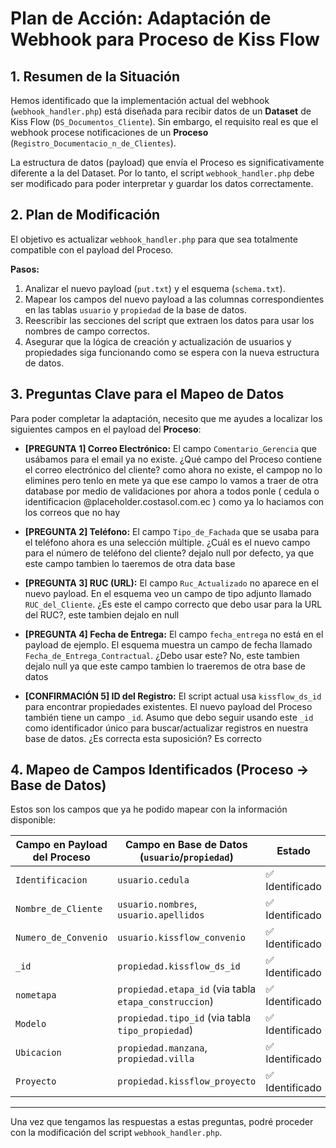# Plan de Acción: Adaptación de Webhook para Proceso de Kiss Flow

## 1. Resumen de la Situación

Hemos identificado que la implementación actual del webhook (`webhook_handler.php`) está diseñada para recibir datos de un **Dataset** de Kiss Flow (`DS_Documentos_Cliente`). Sin embargo, el requisito real es que el webhook procese notificaciones de un **Proceso** (`Registro_Documentacio_n_de_Clientes`).

La estructura de datos (payload) que envía el Proceso es significativamente diferente a la del Dataset. Por lo tanto, el script `webhook_handler.php` debe ser modificado para poder interpretar y guardar los datos correctamente.

## 2. Plan de Modificación

El objetivo es actualizar `webhook_handler.php` para que sea totalmente compatible con el payload del Proceso.

**Pasos:**
1.  Analizar el nuevo payload (`put.txt`) y el esquema (`schema.txt`).
2.  Mapear los campos del nuevo payload a las columnas correspondientes en las tablas `usuario` y `propiedad` de la base de datos.
3.  Reescribir las secciones del script que extraen los datos para usar los nombres de campo correctos.
4.  Asegurar que la lógica de creación y actualización de usuarios y propiedades siga funcionando como se espera con la nueva estructura de datos.

## 3. Preguntas Clave para el Mapeo de Datos

Para poder completar la adaptación, necesito que me ayudes a localizar los siguientes campos en el payload del **Proceso**:

*   **[PREGUNTA 1] Correo Electrónico:** El campo `Comentario_Gerencia` que usábamos para el email ya no existe. ¿Qué campo del Proceso contiene el correo electrónico del cliente? como ahora no existe, el campop no lo elimines pero tenlo en mete ya que ese campo lo vamos a traer de otra database por medio de validaciones por ahora a todos ponle ( cedula o identificacion @placeholder.costasol.com.ec ) como ya lo haciamos con los correos que no hay 

*   **[PREGUNTA 2] Teléfono:** El campo `Tipo_de_Fachada` que se usaba para el teléfono ahora es una selección múltiple. ¿Cuál es el nuevo campo para el número de teléfono del cliente? dejalo null por defecto, ya que este campo tambien lo taeremos de otra data base

*   **[PREGUNTA 3] RUC (URL):** El campo `Ruc_Actualizado` no aparece en el nuevo payload. En el esquema veo un campo de tipo adjunto llamado `RUC_del_Cliente`. ¿Es este el campo correcto que debo usar para la URL del RUC?, este tambien dejalo en null

*   **[PREGUNTA 4] Fecha de Entrega:** El campo `fecha_entrega` no está en el payload de ejemplo. El esquema muestra un campo de fecha llamado `Fecha_de_Entrega_Contractual`. ¿Debo usar este? No, este tambien dejalo null ya que este campo tambien lo traeremos de otra base de datos 

*   **[CONFIRMACIÓN 5] ID del Registro:** El script actual usa `kissflow_ds_id` para encontrar propiedades existentes. El nuevo payload del Proceso también tiene un campo `_id`. Asumo que debo seguir usando este `_id` como identificador único para buscar/actualizar registros en nuestra base de datos. ¿Es correcta esta suposición? Es correcto

## 4. Mapeo de Campos Identificados (Proceso -> Base de Datos)

Estos son los campos que ya he podido mapear con la información disponible:

| Campo en Payload del Proceso | Campo en Base de Datos (`usuario`/`propiedad`) | Estado      |
| ---------------------------- | ---------------------------------------------- | ----------- |
| `Identificacion`             | `usuario.cedula`                               | ✅ Identificado |
| `Nombre_de_Cliente`          | `usuario.nombres`, `usuario.apellidos`         | ✅ Identificado |
| `Numero_de_Convenio`         | `usuario.kissflow_convenio`                    | ✅ Identificado |
| `_id`                        | `propiedad.kissflow_ds_id`                     | ✅ Identificado |
| `nometapa`                   | `propiedad.etapa_id` (via tabla `etapa_construccion`) | ✅ Identificado |
| `Modelo`                     | `propiedad.tipo_id` (via tabla `tipo_propiedad`) | ✅ Identificado |
| `Ubicacion`                  | `propiedad.manzana`, `propiedad.villa`         | ✅ Identificado |
| `Proyecto`                   | `propiedad.kissflow_proyecto`                  | ✅ Identificado |

---

Una vez que tengamos las respuestas a estas preguntas, podré proceder con la modificación del script `webhook_handler.php`.
